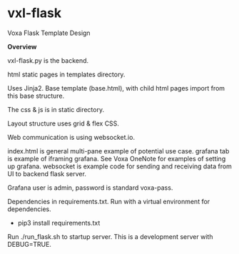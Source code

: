 # vxl-flask
Voxa Flask Template Design

<b>Overview</b>

vxl-flask.py is the backend.

html static pages in templates directory. 

Uses Jinja2. Base template (base.html), with child html pages import from this base structure.

The css & js is in static directory. 

Layout structure uses grid & flex CSS.

Web communication is using websocket.io.

index.html is general multi-pane example of potential use case.
grafana tab is example of iframing grafana. See Voxa OneNote for examples of setting up grafana.
websocket is example code for sending and receiving data from UI to backend flask server.

Grafana user is admin, password is standard voxa-pass.

Dependencies in requirements.txt. Run with a virtual environment for dependencies.
- pip3 install requirements.txt

Run ./run_flask.sh to startup server. This is a development server with DEBUG=TRUE.
